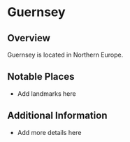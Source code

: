 # Guernsey
## Overview
Guernsey is located in Northern Europe.

## Notable Places
- Add landmarks here

## Additional Information
- Add more details here
